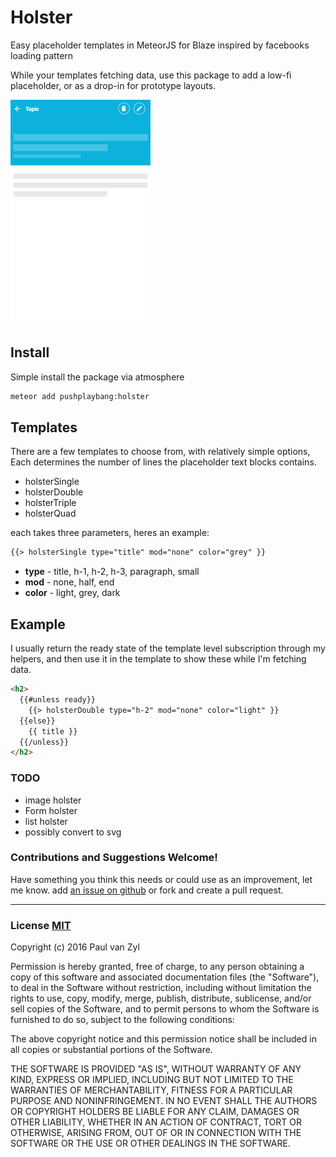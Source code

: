 # Holster
Easy placeholder templates in MeteorJS for Blaze inspired by facebooks loading pattern

While your templates fetching data, use this package to add a low-fi placeholder, or as a drop-in for prototype layouts.  

![holster placeholder text screen shot](https://raw.githubusercontent.com/Pushplaybang/holster/master/assets/screenshot.png)



## Install
Simple install the package via atmosphere

```sh
meteor add pushplaybang:holster
```




## Templates
There are a few templates to choose from, with relatively simple options,  Each determines the number of lines the placeholder text blocks contains.

 * holsterSingle
 * holsterDouble
 * holsterTriple
 * holsterQuad

each takes three parameters, heres an example:

```html
{{> holsterSingle type="title" mod="none" color="grey" }}
```

* **type**  - title, h-1, h-2, h-3, paragraph, small
* **mod** - none, half, end
* **color** - light, grey, dark

## Example
I usually return the ready state of the template level subscription through my helpers, and then use it in the template to show these while I'm fetching data.

````html
<h2>
  {{#unless ready}}
    {{> holsterDouble type="h-2" mod="none" color="light" }}
  {{else}}
    {{ title }}
  {{/unless}}
</h2>
````


### TODO
* image holster
* Form holster
* list holster
* possibly convert to svg



### Contributions and Suggestions Welcome!
Have something you think this needs or could use as an improvement, let me know.  add [an issue on github]() or fork and create a pull request.



____


### License [MIT](https://opensource.org/licenses/MIT)
Copyright (c) 2016 Paul van Zyl

Permission is hereby granted, free of charge, to any person obtaining a copy
of this software and associated documentation files (the "Software"), to deal
in the Software without restriction, including without limitation the rights
to use, copy, modify, merge, publish, distribute, sublicense, and/or sell
copies of the Software, and to permit persons to whom the Software is
furnished to do so, subject to the following conditions:

The above copyright notice and this permission notice shall be included in
all copies or substantial portions of the Software.

THE SOFTWARE IS PROVIDED "AS IS", WITHOUT WARRANTY OF ANY KIND, EXPRESS OR
IMPLIED, INCLUDING BUT NOT LIMITED TO THE WARRANTIES OF MERCHANTABILITY,
FITNESS FOR A PARTICULAR PURPOSE AND NONINFRINGEMENT.  IN NO EVENT SHALL THE
AUTHORS OR COPYRIGHT HOLDERS BE LIABLE FOR ANY CLAIM, DAMAGES OR OTHER
LIABILITY, WHETHER IN AN ACTION OF CONTRACT, TORT OR OTHERWISE, ARISING FROM,
OUT OF OR IN CONNECTION WITH THE SOFTWARE OR THE USE OR OTHER DEALINGS IN
THE SOFTWARE.

